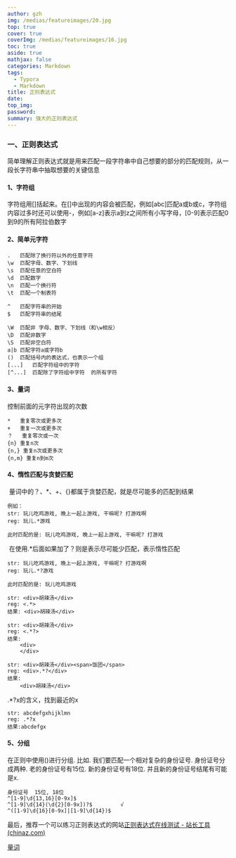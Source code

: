 ```yaml
---
author: gzh
img: /medias/featureimages/20.jpg
top: true
cover: true
coverImg: /medias/featureimages/16.jpg
toc: true
aside: true
mathjax: false
categories: Markdown
tags:
  - Typora
  - Markdown
title: 正则表达式
date:
top_img:
password:
summary: 强大的正则表达式
---
```


###  一、正则表达式

​	简单理解正则表达式就是用来匹配一段字符串中自己想要的部分的匹配规则，从一段长字符串中抽取想要的关键信息

#### 1、字符组

​	字符组用[]括起来。在[]中出现的内容会被匹配，例如[abc]匹配a或b或c，字符组内容过多时还可以使用-，例如[a-z]表示a到z之间所有小写字母，[0-9]表示匹配0到9的所有阿拉伯数字

#### 2、简单元字符

```正则
.	匹配除了换行符以外的任意字符
\w	匹配字母、数字、下划线
\s	匹配任意的空白符
\d	匹配数字
\n	匹配一个换行符
\t	匹配一个制表符

^	匹配字符串的开始
$	匹配字符串的结尾

\W	匹配非 字母、数字、下划线（和\w相反）
\D	匹配非数字
\S	匹配非空白符
a|b	匹配字符a或字符b
()	匹配括号内的表达式，也表示一个组
[...]	匹配字符组中的字符
[^...]	匹配除了字符组中字符	的所有字符
```

#### 3、量词<a id="量词"></a>

控制前面的元字符出现的次数

```
*	重复零次或更多次
+	重复一次或更多次
？	重复零次或一次
{n}	重复n次
{n,} 重复n次或更多次
{n,m} 重复n到m次
```

#### 4、惰性匹配与贪婪匹配

​		量词中的？、*、+、{}都属于贪婪匹配，就是尽可能多的匹配到结果

```
例如：
str: 玩儿吃鸡游戏, 晚上一起上游戏, 干嘛呢? 打游戏啊
reg: 玩儿.*游戏

此时匹配的是: 玩儿吃鸡游戏, 晚上一起上游戏, 干嘛呢? 打游戏
```

​		在使用.*后面如果加了？则是表示尽可能少匹配，表示惰性匹配

```
str: 玩儿吃鸡游戏, 晚上一起上游戏, 干嘛呢? 打游戏啊
reg: 玩儿.*?游戏

此时匹配的是: 玩儿吃鸡游戏

str: <div>胡辣汤</div>
reg: <.*>
结果: <div>胡辣汤</div>

str: <div>胡辣汤</div>
reg: <.*?>
结果: 
    <div>
    </div>

str: <div>胡辣汤</div><span>饭团</span>
reg: <div>.*?</div>
结果:
    <div>胡辣汤</div>
```

.*?x的含义，找到最近的x

```
str: abcdefgxhijklmn
reg: .*?x
结果:abcdefgx
```

#### 5、分组

在正则中使用()进行分组. 比如. 我们要匹配一个相对复杂的身份证号. 身份证号分成两种. 老的身份证号有15位. 新的身份证号有18位. 并且新的身份证号结尾有可能是x.

```
身份证号  15位, 18位
^[1-9]\d{13,16}[0-9x]$
^[1-9]\d{14}(\d{2}[0-9x])?$			√
^([1-9]\d{16}[0-9x]|[1-9]\d{14})$
```

最后，推荐一个可以练习正则表达式的网站[正则表达式在线测试 - 站长工具 (chinaz.com)](https://tool.chinaz.com/regex/)

[量词](#量词)
